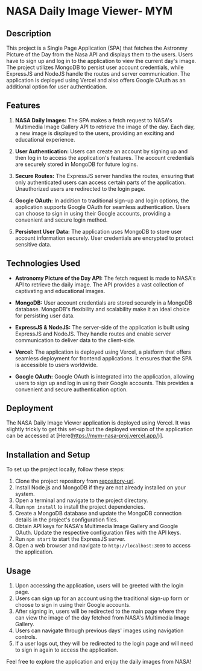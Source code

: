 # NASA Daily Image Viewer- MYM

## Description

This project is a Single Page Application (SPA) that fetches the Astronmy Picture of the Day from the Nasa API  and displays them to the users. Users  have to sign up and log in to the application to view the current day's image. The project utilizes MongoDB to persist user account credentials, while ExpressJS and NodeJS handle the routes and server communication. The application is deployed using Vercel and also offers Google OAuth as an additional option for user authentication.

## Features

1. **NASA Daily Images:** The SPA makes a fetch request to NASA's Multimedia Image Gallery API to retrieve the image of the day. Each day, a new image is displayed to the users, providing an exciting and educational experience.

2. **User Authentication:** Users can create an account by signing up and then log in to access the application's features. The account credentials are securely stored in MongoDB for future logins.

3. **Secure Routes:** The ExpressJS server handles the routes, ensuring that only authenticated users can access certain parts of the application. Unauthorized users are redirected to the login page.

4. **Google OAuth:** In addition to traditional sign-up and login options, the application supports Google OAuth for seamless authentication. Users can choose to sign in using their Google accounts, providing a convenient and secure login method.

5. **Persistent User Data:** The application uses MongoDB to store user account information securely. User credentials are encrypted to protect sensitive data.



## Technologies Used

- **Astronomy Picture of the Day API:** The fetch request is made to NASA's API to retrieve the daily image. The API provides a vast collection of captivating and educational images.

- **MongoDB:** User account credentials are stored securely in a MongoDB database. MongoDB's flexibility and scalability make it an ideal choice for persisting user data.

- **ExpressJS & NodeJS:** The server-side of the application is built using ExpressJS and NodeJS. They handle routes and enable server communication to deliver data to the client-side.

- **Vercel:** The application is deployed using Vercel, a platform that offers seamless deployment for frontend applications. It ensures that the SPA is accessible to users worldwide.

- **Google OAuth:** Google OAuth is integrated into the application, allowing users to sign up and log in using their Google accounts. This provides a convenient and secure authentication option.

## Deployment

The NASA Daily Image Viewer application is deployed using Vercel. It was slightly trickly to get this set-up but the deployed version of the application can be accessed at [Here(https://mym-nasa-proj.vercel.app/)].

## Installation and Setup

To set up the project locally, follow these steps:

1. Clone the project repository from [repository-url](repository-url).
2. Install Node.js and MongoDB if they are not already installed on your system.
3. Open a terminal and navigate to the project directory.
4. Run `npm install` to install the project dependencies.
5. Create a MongoDB database and update the MongoDB connection details in the project's configuration files.
6. Obtain API keys for NASA's Multimedia Image Gallery and Google OAuth. Update the respective configuration files with the API keys.
7. Run `npm start` to start the ExpressJS server.
8. Open a web browser and navigate to `http://localhost:3000` to access the application.

## Usage

1. Upon accessing the application, users will be greeted with the login page.
2. Users can sign up for an account using the traditional sign-up form or choose to sign in using their Google accounts.
3. After signing in, users will be redirected to the main page where they can view the image of the day fetched from NASA's Multimedia Image Gallery.
4. Users can navigate through previous days' images using navigation controls.
5. If a user logs out, they will be redirected to the login page and will need to sign in again to access the application.

Feel free to explore the application and enjoy the daily images from NASA!

